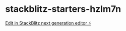 # stackblitz-starters-hzlm7n

[Edit in StackBlitz next generation editor ⚡️](https://stackblitz.com/~/github.com/hiroshiimaizumi0611/stackblitz-starters-hzlm7n)